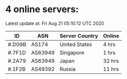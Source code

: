 # 4 online servers:

Latest update at: Fri Aug 21 05:10:12 UTC 2020

| ID | ASN | Server Country | Online |
| -- | --- | -------------- | ------ |
| #.D09B | AS174 | United States | 4 hrs |
| #.7F1D | AS63949 | Singapore | 1 hrs |
| #.2A79 | AS63949 | Japan | 32 hrs |
| #.1F2B | AS49392 | Russia | 11 hrs |

